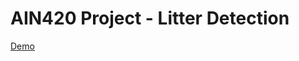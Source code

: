# AIN420 Project - Litter Detection

<a href="https://huggingface.co/spaces/ae-aydin/litter-detection">Demo</a>
